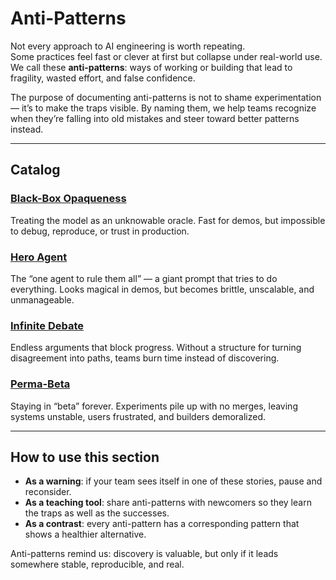 # Anti-Patterns

Not every approach to AI engineering is worth repeating.  
Some practices feel fast or clever at first but collapse under real-world use.  
We call these **anti-patterns**: ways of working or building that lead to fragility, wasted effort, and false confidence.  

The purpose of documenting anti-patterns is not to shame experimentation — it’s to make the traps visible. By naming them, we help teams recognize when they’re falling into old mistakes and steer toward better patterns instead.  

---

## Catalog

### [Black-Box Opaqueness](./9001-black-box-opaqueness.md)  
Treating the model as an unknowable oracle. Fast for demos, but impossible to debug, reproduce, or trust in production.  

### [Hero Agent](./9002-hero-agent.md)  
The “one agent to rule them all” — a giant prompt that tries to do everything. Looks magical in demos, but becomes brittle, unscalable, and unmanageable.  

### [Infinite Debate](./9003-infinite-debate.md)  
Endless arguments that block progress. Without a structure for turning disagreement into paths, teams burn time instead of discovering.  

### [Perma-Beta](./9004-perma-beta.md)  
Staying in “beta” forever. Experiments pile up with no merges, leaving systems unstable, users frustrated, and builders demoralized.  

---

## How to use this section

- **As a warning**: if your team sees itself in one of these stories, pause and reconsider.  
- **As a teaching tool**: share anti-patterns with newcomers so they learn the traps as well as the successes.  
- **As a contrast**: every anti-pattern has a corresponding pattern that shows a healthier alternative.  

Anti-patterns remind us: discovery is valuable, but only if it leads somewhere stable, reproducible, and real.  
